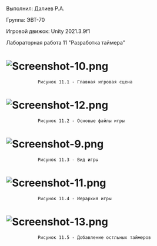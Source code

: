 Выполнил: Далиев Р.А.

Группа: ЭВТ-70

Игровой движок: Unity 2021.3.9f1

Лабораторная работа 11 "Разработка таймера"

# ![Screenshot-10.png](https://i.postimg.cc/P5PNQGk8/Screenshot-10.png)
                Рисунок 11.1 - Главная игровая сцена
                
# ![Screenshot-12.png](https://i.postimg.cc/xCFL1j0t/Screenshot-12.png)
                Рисунок 11.2 - Основые файлы игры
                
# ![Screenshot-9.png](https://i.postimg.cc/59C3pGbT/Screenshot-9.png)
                Рисунок 11.3 - Вид игры
                
# ![Screenshot-11.png](https://i.postimg.cc/X71t69SC/Screenshot-11.png)
                Рисунок 11.4 - Иерархия игры
                
# ![Screenshot-13.png](https://i.postimg.cc/T1XnB7Qc/Screenshot-13.png)
                Рисунок 11.5 - Добавление остльных таймеров 
